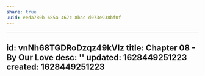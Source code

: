 ```yaml
---
share: true
uuid: eeda780b-685a-467c-8bac-d073e938bf0f
---
```

---
id: vnNh68TGDRoDzqz49kVlz
title: Chapter 08 - By Our Love
desc: ''
updated: 1628449251223
created: 1628449251223
---


